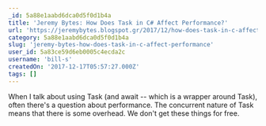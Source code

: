 ```yaml
---
_id: 5a88e1aabd6dca0d5f0d1b4a
title: 'Jeremy Bytes: How Does Task in C# Affect Performance?'
url: 'https://jeremybytes.blogspot.gr/2017/12/how-does-task-in-c-affect-performance.html'
category: 5a88e1aabd6dca0d5f0d1b4a
slug: 'jeremy-bytes-how-does-task-in-c-affect-performance'
user_id: 5a83ce59d6eb0005c4ecda2c
username: 'bill-s'
createdOn: '2017-12-17T05:57:27.000Z'
tags: []
---
```


When I talk about using Task (and await -- which is a wrapper around Task), often there's a question about performance. The concurrent nature of Task means that there is some overhead. We don't get these things for free.
